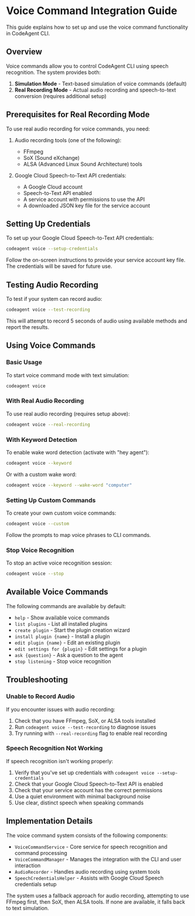 # Voice Command Integration Guide

This guide explains how to set up and use the voice command functionality in CodeAgent CLI.

## Overview

Voice commands allow you to control CodeAgent CLI using speech recognition. The system provides both:

1. **Simulation Mode** - Text-based simulation of voice commands (default)
2. **Real Recording Mode** - Actual audio recording and speech-to-text conversion (requires additional setup)

## Prerequisites for Real Recording Mode

To use real audio recording for voice commands, you need:

1. Audio recording tools (one of the following):
   - FFmpeg
   - SoX (Sound eXchange)
   - ALSA (Advanced Linux Sound Architecture) tools

2. Google Cloud Speech-to-Text API credentials:
   - A Google Cloud account
   - Speech-to-Text API enabled
   - A service account with permissions to use the API
   - A downloaded JSON key file for the service account

## Setting Up Credentials

To set up your Google Cloud Speech-to-Text API credentials:

```bash
codeagent voice --setup-credentials
```

Follow the on-screen instructions to provide your service account key file. The credentials will be saved for future use.

## Testing Audio Recording

To test if your system can record audio:

```bash
codeagent voice --test-recording
```

This will attempt to record 5 seconds of audio using available methods and report the results.

## Using Voice Commands

### Basic Usage

To start voice command mode with text simulation:

```bash
codeagent voice
```

### With Real Audio Recording

To use real audio recording (requires setup above):

```bash
codeagent voice --real-recording
```

### With Keyword Detection

To enable wake word detection (activate with "hey agent"):

```bash
codeagent voice --keyword
```

Or with a custom wake word:

```bash
codeagent voice --keyword --wake-word "computer"
```

### Setting Up Custom Commands

To create your own custom voice commands:

```bash
codeagent voice --custom
```

Follow the prompts to map voice phrases to CLI commands.

### Stop Voice Recognition

To stop an active voice recognition session:

```bash
codeagent voice --stop
```

## Available Voice Commands

The following commands are available by default:

- `help` - Show available voice commands
- `list plugins` - List all installed plugins
- `create plugin` - Start the plugin creation wizard
- `install plugin {name}` - Install a plugin
- `edit plugin {name}` - Edit an existing plugin
- `edit settings for {plugin}` - Edit settings for a plugin
- `ask {question}` - Ask a question to the agent
- `stop listening` - Stop voice recognition

## Troubleshooting

### Unable to Record Audio

If you encounter issues with audio recording:

1. Check that you have FFmpeg, SoX, or ALSA tools installed
2. Run `codeagent voice --test-recording` to diagnose issues
3. Try running with `--real-recording` flag to enable real recording

### Speech Recognition Not Working

If speech recognition isn't working properly:

1. Verify that you've set up credentials with `codeagent voice --setup-credentials`
2. Check that your Google Cloud Speech-to-Text API is enabled
3. Check that your service account has the correct permissions
4. Use a quiet environment with minimal background noise
5. Use clear, distinct speech when speaking commands

## Implementation Details

The voice command system consists of the following components:

- `VoiceCommandService` - Core service for speech recognition and command processing
- `VoiceCommandManager` - Manages the integration with the CLI and user interaction
- `AudioRecorder` - Handles audio recording using system tools
- `SpeechCredentialsHelper` - Assists with Google Cloud Speech credentials setup

The system uses a fallback approach for audio recording, attempting to use FFmpeg first, then SoX, then ALSA tools. If none are available, it falls back to text simulation.